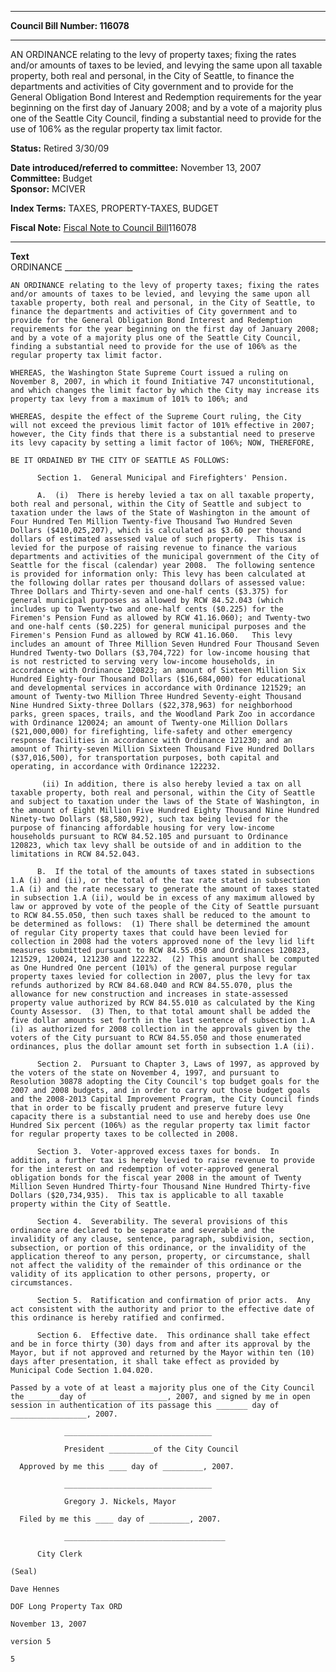 * * * * *  
  
**Council Bill Number: [](#h0)[](#h2)116078**  
  
* * * * *  
  
AN ORDINANCE relating to the levy of property taxes; fixing the rates and/or amounts of taxes to be levied, and levying the same upon all taxable property, both real and personal, in the City of Seattle, to finance the departments and activities of City government and to provide for the General Obligation Bond Interest and Redemption requirements for the year beginning on the first day of January 2008; and by a vote of a majority plus one of the Seattle City Council, finding a substantial need to provide for the use of 106% as the regular property tax limit factor.  
  
**Status:** Retired 3/30/09   
  
**Date introduced/referred to committee:** November 13, 2007   
**Committee:** Budget   
**Sponsor:** MCIVER   
  
**Index Terms:** TAXES, PROPERTY-TAXES, BUDGET  
  
**Fiscal Note:** [Fiscal Note to Council Bill](http://clerk.seattle.gov/~public/fnote/116078.htm)[](#h1)[](#h3)116078  
  
* * * * *  
  
**Text**  
    ORDINANCE _________________  
  
    AN ORDINANCE relating to the levy of property taxes; fixing the rates  
    and/or amounts of taxes to be levied, and levying the same upon all  
    taxable property, both real and personal, in the City of Seattle, to  
    finance the departments and activities of City government and to  
    provide for the General Obligation Bond Interest and Redemption  
    requirements for the year beginning on the first day of January 2008;  
    and by a vote of a majority plus one of the Seattle City Council,  
    finding a substantial need to provide for the use of 106% as the  
    regular property tax limit factor.  
  
    WHEREAS, the Washington State Supreme Court issued a ruling on  
    November 8, 2007, in which it found Initiative 747 unconstitutional,  
    and which changes the limit factor by which the City may increase its  
    property tax levy from a maximum of 101% to 106%; and  
  
    WHEREAS, despite the effect of the Supreme Court ruling, the City  
    will not exceed the previous limit factor of 101% effective in 2007;  
    however, the City finds that there is a substantial need to preserve  
    its levy capacity by setting a limit factor of 106%; NOW, THEREFORE,  
  
    BE IT ORDAINED BY THE CITY OF SEATTLE AS FOLLOWS:  
  
          Section 1.  General Municipal and Firefighters' Pension.  
  
          A.  (i)  There is hereby levied a tax on all taxable property,  
    both real and personal, within the City of Seattle and subject to  
    taxation under the laws of the State of Washington in the amount of  
    Four Hundred Ten Million Twenty-five Thousand Two Hundred Seven  
    Dollars ($410,025,207), which is calculated as $3.60 per thousand  
    dollars of estimated assessed value of such property.  This tax is  
    levied for the purpose of raising revenue to finance the various  
    departments and activities of the municipal government of the City of  
    Seattle for the fiscal (calendar) year 2008.  The following sentence  
    is provided for information only: This levy has been calculated at  
    the following dollar rates per thousand dollars of assessed value:  
    Three Dollars and Thirty-seven and one-half cents ($3.375) for  
    general municipal purposes as allowed by RCW 84.52.043 (which  
    includes up to Twenty-two and one-half cents ($0.225) for the  
    Firemen's Pension Fund as allowed by RCW 41.16.060); and Twenty-two  
    and one-half cents ($0.225) for general municipal purposes and the  
    Firemen's Pension Fund as allowed by RCW 41.16.060.   This levy  
    includes an amount of Three Million Seven Hundred Four Thousand Seven  
    Hundred Twenty-two Dollars ($3,704,722) for low-income housing that  
    is not restricted to serving very low-income households, in  
    accordance with Ordinance 120823; an amount of Sixteen Million Six  
    Hundred Eighty-four Thousand Dollars ($16,684,000) for educational  
    and developmental services in accordance with Ordinance 121529; an  
    amount of Twenty-two Million Three Hundred Seventy-eight Thousand  
    Nine Hundred Sixty-three Dollars ($22,378,963) for neighborhood  
    parks, green spaces, trails, and the Woodland Park Zoo in accordance  
    with Ordinance 120024; an amount of Twenty-one Million Dollars  
    ($21,000,000) for firefighting, life-safety and other emergency  
    response facilities in accordance with Ordinance 121230; and an  
    amount of Thirty-seven Million Sixteen Thousand Five Hundred Dollars  
    ($37,016,500), for transportation purposes, both capital and  
    operating, in accordance with Ordinance 122232.  
  
           (ii) In addition, there is also hereby levied a tax on all  
    taxable property, both real and personal, within the City of Seattle  
    and subject to taxation under the laws of the State of Washington, in  
    the amount of Eight Million Five Hundred Eighty Thousand Nine Hundred  
    Ninety-two Dollars ($8,580,992), such tax being levied for the  
    purpose of financing affordable housing for very low-income  
    households pursuant to RCW 84.52.105 and pursuant to Ordinance  
    120823, which tax levy shall be outside of and in addition to the  
    limitations in RCW 84.52.043.  
  
          B.  If the total of the amounts of taxes stated in subsections  
    1.A (i) and (ii), or the total of the tax rate stated in subsection  
    1.A (i) and the rate necessary to generate the amount of taxes stated  
    in subsection 1.A (ii), would be in excess of any maximum allowed by  
    law or approved by vote of the people of the City of Seattle pursuant  
    to RCW 84.55.050, then such taxes shall be reduced to the amount to  
    be determined as follows:  (1) There shall be determined the amount  
    of regular City property taxes that could have been levied for  
    collection in 2008 had the voters approved none of the levy lid lift  
    measures submitted pursuant to RCW 84.55.050 and Ordinances 120823,  
    121529, 120024, 121230 and 122232.  (2) This amount shall be computed  
    as One Hundred One percent (101%) of the general purpose regular  
    property taxes levied for collection in 2007, plus the levy for tax  
    refunds authorized by RCW 84.68.040 and RCW 84.55.070, plus the  
    allowance for new construction and increases in state-assessed  
    property value authorized by RCW 84.55.010 as calculated by the King  
    County Assessor.  (3) Then, to that total amount shall be added the  
    five dollar amounts set forth in the last sentence of subsection 1.A  
    (i) as authorized for 2008 collection in the approvals given by the  
    voters of the City pursuant to RCW 84.55.050 and those enumerated  
    ordinances, plus the dollar amount set forth in subsection 1.A (ii).  
  
          Section 2.  Pursuant to Chapter 3, Laws of 1997, as approved by  
    the voters of the state on November 4, 1997, and pursuant to  
    Resolution 30878 adopting the City Council's top budget goals for the  
    2007 and 2008 budgets, and in order to carry out those budget goals  
    and the 2008-2013 Capital Improvement Program, the City Council finds  
    that in order to be fiscally prudent and preserve future levy  
    capacity there is a substantial need to use and hereby does use One  
    Hundred Six percent (106%) as the regular property tax limit factor  
    for regular property taxes to be collected in 2008.  
  
          Section 3.  Voter-approved excess taxes for bonds.  In  
    addition, a further tax is hereby levied to raise revenue to provide  
    for the interest on and redemption of voter-approved general  
    obligation bonds for the fiscal year 2008 in the amount of Twenty  
    Million Seven Hundred Thirty-four Thousand Nine Hundred Thirty-five  
    Dollars ($20,734,935).  This tax is applicable to all taxable  
    property within the City of Seattle.  
  
          Section 4.  Severability. The several provisions of this  
    ordinance are declared to be separate and severable and the  
    invalidity of any clause, sentence, paragraph, subdivision, section,  
    subsection, or portion of this ordinance, or the invalidity of the  
    application thereof to any person, property, or circumstance, shall  
    not affect the validity of the remainder of this ordinance or the  
    validity of its application to other persons, property, or  
    circumstances.  
  
          Section 5.  Ratification and confirmation of prior acts.  Any  
    act consistent with the authority and prior to the effective date of  
    this ordinance is hereby ratified and confirmed.  
  
          Section 6.  Effective date.  This ordinance shall take effect  
    and be in force thirty (30) days from and after its approval by the  
    Mayor, but if not approved and returned by the Mayor within ten (10)  
    days after presentation, it shall take effect as provided by  
    Municipal Code Section 1.04.020.  
  
    Passed by a vote of at least a majority plus one of the City Council  
    the _______day of _________________, 2007, and signed by me in open  
    session in authentication of its passage this _______ day of  
    _________________, 2007.  
  
                _________________________________  
  
                President __________of the City Council  
  
      Approved by me this ____ day of _________, 2007.  
  
                _________________________________  
  
                Gregory J. Nickels, Mayor  
  
      Filed by me this ____ day of _________, 2007.  
  
                ____________________________________  
  
          City Clerk  
  
    (Seal)  
  
    Dave Hennes  
  
    DOF Long Property Tax ORD  
  
    November 13, 2007  
  
    version 5  
  
    5  

